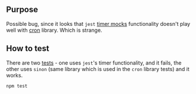 ## Purpose
Possible bug, since it looks that `jest` [timer mocks](https://jestjs.io/docs/en/timer-mocks) functionality doesn't play well with [cron](https://github.com/kelektiv/node-cron) library. Which is strange.

## How to test
There are two [tests](__tests__/demo.test.js) - one uses `jest`'s timer functionality, and it fails, the other uses `sinon` (same library which is used in the `cron` library tests) and it works.
```
npm test
```
